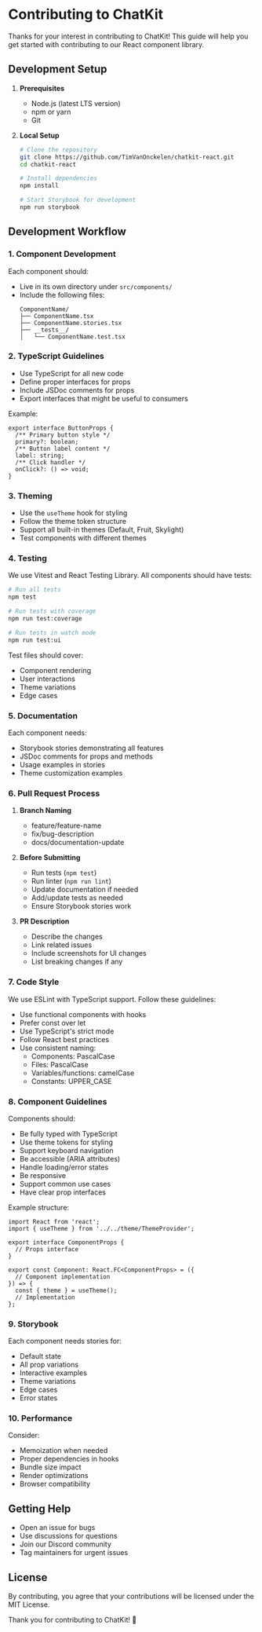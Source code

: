 # Contributing to ChatKit

Thanks for your interest in contributing to ChatKit! This guide will help you get started with contributing to our React component library.

## Development Setup

1. **Prerequisites**
   - Node.js (latest LTS version)
   - npm or yarn
   - Git

2. **Local Setup**
   ```bash
   # Clone the repository
   git clone https://github.com/TimVanOnckelen/chatkit-react.git
   cd chatkit-react

   # Install dependencies
   npm install

   # Start Storybook for development
   npm run storybook
   ```

## Development Workflow

### 1. Component Development

Each component should:
- Live in its own directory under `src/components/`
- Include the following files:
  ```
  ComponentName/
  ├── ComponentName.tsx
  ├── ComponentName.stories.tsx
  ├── __tests__/
  │   └── ComponentName.test.tsx
  ```

### 2. TypeScript Guidelines

- Use TypeScript for all new code
- Define proper interfaces for props
- Include JSDoc comments for props
- Export interfaces that might be useful to consumers

Example:
```tsx
export interface ButtonProps {
  /** Primary button style */
  primary?: boolean;
  /** Button label content */
  label: string;
  /** Click handler */
  onClick?: () => void;
}
```

### 3. Theming

- Use the `useTheme` hook for styling
- Follow the theme token structure
- Support all built-in themes (Default, Fruit, Skylight)
- Test components with different themes

### 4. Testing

We use Vitest and React Testing Library. All components should have tests:

```bash
# Run all tests
npm test

# Run tests with coverage
npm run test:coverage

# Run tests in watch mode
npm run test:ui
```

Test files should cover:
- Component rendering
- User interactions
- Theme variations
- Edge cases

### 5. Documentation

Each component needs:
- Storybook stories demonstrating all features
- JSDoc comments for props and methods
- Usage examples in stories
- Theme customization examples

### 6. Pull Request Process

1. **Branch Naming**
   - feature/feature-name
   - fix/bug-description
   - docs/documentation-update

2. **Before Submitting**
   - Run tests (`npm test`)
   - Run linter (`npm run lint`)
   - Update documentation if needed
   - Add/update tests as needed
   - Ensure Storybook stories work

3. **PR Description**
   - Describe the changes
   - Link related issues
   - Include screenshots for UI changes
   - List breaking changes if any

### 7. Code Style

We use ESLint with TypeScript support. Follow these guidelines:

- Use functional components with hooks
- Prefer const over let
- Use TypeScript's strict mode
- Follow React best practices
- Use consistent naming:
  - Components: PascalCase
  - Files: PascalCase
  - Variables/functions: camelCase
  - Constants: UPPER_CASE

### 8. Component Guidelines

Components should:
- Be fully typed with TypeScript
- Use theme tokens for styling
- Support keyboard navigation
- Be accessible (ARIA attributes)
- Handle loading/error states
- Be responsive
- Support common use cases
- Have clear prop interfaces

Example structure:
```tsx
import React from 'react';
import { useTheme } from '../../theme/ThemeProvider';

export interface ComponentProps {
  // Props interface
}

export const Component: React.FC<ComponentProps> = ({
  // Component implementation
}) => {
  const { theme } = useTheme();
  // Implementation
};
```

### 9. Storybook

Each component needs stories for:
- Default state
- All prop variations
- Interactive examples
- Theme variations
- Edge cases
- Error states

### 10. Performance

Consider:
- Memoization when needed
- Proper dependencies in hooks
- Bundle size impact
- Render optimizations
- Browser compatibility

## Getting Help

- Open an issue for bugs
- Use discussions for questions
- Join our Discord community
- Tag maintainers for urgent issues

## License

By contributing, you agree that your contributions will be licensed under the MIT License.

Thank you for contributing to ChatKit! 🎉
